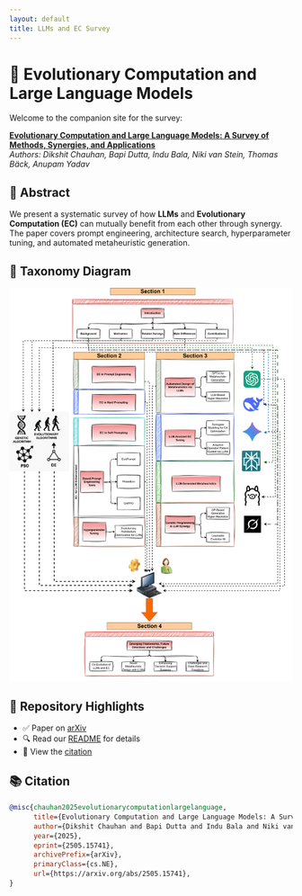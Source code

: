 ```yaml
---
layout: default
title: LLMs and EC Survey
---
```


# 🧠 Evolutionary Computation and Large Language Models

Welcome to the companion site for the survey:

**[Evolutionary Computation and Large Language Models: A Survey of Methods, Synergies, and Applications](https://arxiv.org/abs/2505.15741)**  
*Authors: Dikshit Chauhan, Bapi Dutta, Indu Bala, Niki van Stein, Thomas Bäck, Anupam Yadav*  

## 📘 Abstract

We present a systematic survey of how **LLMs** and **Evolutionary Computation (EC)** can mutually benefit from each other through synergy. The paper covers prompt engineering, architecture search, hyperparameter tuning, and automated metaheuristic generation.

## 🧭 Taxonomy Diagram

![Taxonomy Diagram](figures/intro.png)

## 📂 Repository Highlights

- ✅ Paper on [arXiv](https://arxiv.org/abs/2505.15741)
- 🔍 Read our [README](./README.md) for details
- 📄 View the [citation](#citation)

## 📚 Citation

```bibtex
@misc{chauhan2025evolutionarycomputationlargelanguage,
      title={Evolutionary Computation and Large Language Models: A Survey of Methods, Synergies, and Applications}, 
      author={Dikshit Chauhan and Bapi Dutta and Indu Bala and Niki van Stein and Thomas Bäck and Anupam Yadav},
      year={2025},
      eprint={2505.15741},
      archivePrefix={arXiv},
      primaryClass={cs.NE},
      url={https://arxiv.org/abs/2505.15741}, 
}

